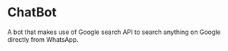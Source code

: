 # ChatBot
A bot that makes use of Google search API to search anything on Google directly from WhatsApp.
